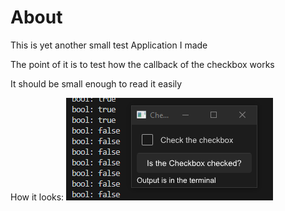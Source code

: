 # About
This is yet another small test Application I made

The point of it  is to test how the callback of the checkbox works

It should be small enough to read it easily


How it looks:
![alt text](preview.png "Picture of the application running on windows in the background is the terminal console with the output of println")
